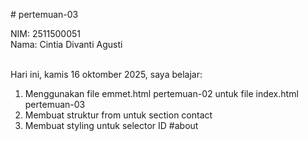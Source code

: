 # pertemuan-03

NIM: 2511500051<br>
Nama: Cintia Divanti Agusti<br><br>

Hari ini, kamis 16 oktomber 2025, saya belajar:<ol>
<li>Menggunakan file emmet.html pertemuan-02 untuk file index.html pertemuan-03</li>
<li>Membuat struktur from untuk section contact</li>
<li>Membuat styling untuk selector ID #about</li>
<ol>